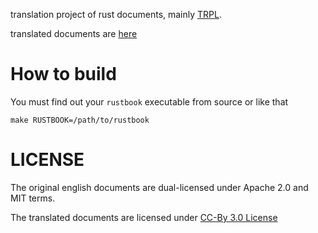 translation project of rust documents, mainly [TRPL](https://doc.rust-lang.org/book/).

translated documents are [here](http://keens.github.io/the-rust-programming-language-ja/1.6/book/)

# How to build

You must find out your `rustbook` executable from source or like that

```
make RUSTBOOK=/path/to/rustbook
```


# LICENSE
The original english documents are dual-licensed under Apache 2.0 and MIT terms.

The translated documents are licensed under [CC-By 3.0 License](http://creativecommons.org/licenses/by/3.0/)

